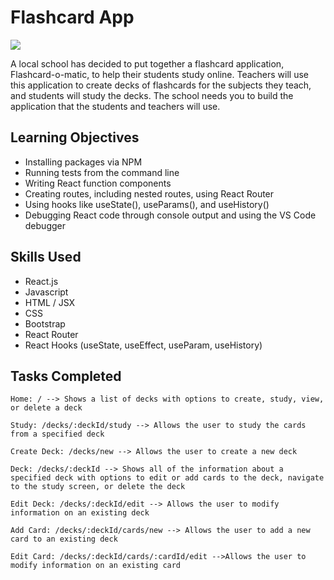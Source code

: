 # Flashcard App

<img src="https://christopherjsoriano.vercel.app/assets/img/portfolio/flashcard-o-matic.png" >

A local school has decided to put together a flashcard application, Flashcard-o-matic, to help their students study online. Teachers will use this application to create decks of flashcards for the subjects they teach, and students will study the decks. The school needs you to build the application that the students and teachers will use.

## Learning Objectives

- Installing packages via NPM
- Running tests from the command line
- Writing React function components
- Creating routes, including nested routes, using React Router
- Using hooks like useState(), useParams(), and useHistory()
- Debugging React code through console output and using the VS Code debugger

## Skills Used

- React.js
- Javascript
- HTML / JSX
- CSS
- Bootstrap
- React Router
- React Hooks (useState, useEffect, useParam, useHistory)

## Tasks Completed

```
Home: /	--> Shows a list of decks with options to create, study, view, or delete a deck

Study: /decks/:deckId/study --> Allows the user to study the cards from a specified deck

Create Deck: /decks/new --> Allows the user to create a new deck

Deck: /decks/:deckId --> Shows all of the information about a specified deck with options to edit or add cards to the deck, navigate to the study screen, or delete the deck

Edit Deck: /decks/:deckId/edit --> Allows the user to modify information on an existing deck

Add Card: /decks/:deckId/cards/new --> Allows the user to add a new card to an existing deck

Edit Card: /decks/:deckId/cards/:cardId/edit -->Allows the user to modify information on an existing card
```



